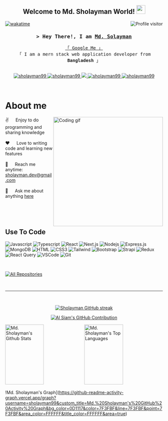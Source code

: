 
<h2 align="center">
  Welcome to Md. Sholayman World!
  <img src="https://media.giphy.com/media/hvRJCLFzcasrR4ia7z/giphy.gif" width="28">
</h2>

<!--
<p align="center">
  <a href="https://github.com/sholayman99"><img src="https://readme-typing-svg.herokuapp.com/?lines=Self%20Taught%20Programmer;Front%20End%20Developer;1.5%2B%20years%20of%20coding%20experience;Always%20learning%20new%20things&center=true&width=380&height=45"></a>
</p>

 -->

<a href="https://komarev.com/ghpvc/?username=sholayman99">
  <img align="right" src="https://komarev.com/ghpvc/?username=sholayman99&label=Visitors&color=0e75b6&style=flat" alt="Profile visitor" />
</a>


[![wakatime](https://wakatime.com/badge/user/eebb3dd8-d9b2-40de-9b88-6fd6cac99dbc.svg)](https://wakatime.com/@eebb3dd8-d9b2-40de-9b88-6fd6cac99dbc)

<!-- Intro  -->
<h3 align="center">
        <samp>&gt; Hey There!, I am
                <b><a target="_blank" href="https://sholayman99.com">Md. Solayman</a></b>
        </samp>
</h3>


<p align="center"> 
  <samp>
    <a href="https://www.google.com/search?q=Md.+Sholayman&oq=Md.+Sholayman&gs_lcrp=EgZjaHJvbWUyBggAEEUYOTIICAEQABgNGB4yCAgCEAAYDRgeMggIAxAAGA0YHjIICAQQABgNGB4yBggFEEUYPDIGCAYQRRg8MgYIBxBFGEHSAQg0Nzk4ajBqN6gCCLACAfEFXbkLObQ2Hh3xBV25Czm0Nh4d&sourceid=chrome&ie=UTF-8">「 Google Me 」</a>
    <br>
    「 I am a mern stack web application developer from <b>Bangladesh</b> 」
    <br>
    <br>
  </samp>
</p>

<p align="center">
 <a href="https://mdsholayman.vercel.app" target="blank">
  <img src="https://img.shields.io/badge/Website-DC143C?style=for-the-badge&logo=medium&logoColor=white" alt="sholayman99" />
 </a>
 <a href="https://bd.linkedin.com/in/md-sholayman-626776229" target="_blank">
  <img src="https://img.shields.io/badge/LinkedIn-0077B5?style=for-the-badge&logo=linkedin&logoColor=white" alt="sholayman99"/>
 </a>
 <!-- <a href="https://dev.to/sholayman99" target="_blank">
  <img src="https://img.shields.io/badge/dev.to-0A0A0A?style=for-the-badge&logo=dev.to&logoColor=white" alt="sholayman99" />
 </a> -->
 <a href="https://x.com/MdSholayman99" target="_blank">
  <img src="https://img.shields.io/badge/Twitter-1DA1F2?style=for-the-badge&logo=twitter&logoColor=white" />
 </a>
 <a href="https://www.instagram.com/sholayman_99" target="_blank">
  <img src="https://img.shields.io/badge/Instagram-fe4164?style=for-the-badge&logo=instagram&logoColor=white" alt="sholayman99" />
 </a> 
 <a href="https://www.facebook.com/profile.php?id=61556642066094" target="_blank">
  <img src="https://img.shields.io/badge/Facebook-20BEFF?&style=for-the-badge&logo=facebook&logoColor=white" alt="sholayman99"  />
  </a> 
</p>
<br />

<!-- About Section -->
 # About me
 
<p>
 <img align="right" width="350" src="/assets/programmer.gif" alt="Coding gif" />
  
 ✌️ &emsp; Enjoy to do programming and sharing knowledge <br/><br/>
 ❤️ &emsp; Love to writing code and learning new features<br/><br/>
 📧 &emsp; Reach me anytime: sholayman.dev@gmail.com<br/><br/>
 💬 &emsp; Ask me about anything [here](https://github.com/sholayman99/sholayman99/issues)

</p>

<br/>
<br/>
<br/>

## Use To Code

![Javascript](https://img.shields.io/badge/Javascript-F0DB4F?style=for-the-badge&labelColor=black&logo=javascript&logoColor=F0DB4F)
![Typescript](https://img.shields.io/badge/Typescript-007acc?style=for-the-badge&labelColor=black&logo=typescript&logoColor=007acc)
![React](https://img.shields.io/badge/-React-61DBFB?style=for-the-badge&labelColor=black&logo=react&logoColor=61DBFB)
![Next.js](https://img.shields.io/badge/next.js-000000?style=for-the-badge&logo=nextdotjs&logoColor=white)
![Nodejs](https://img.shields.io/badge/Nodejs-3C873A?style=for-the-badge&labelColor=black&logo=node.js&logoColor=3C873A)
![Express.js](https://img.shields.io/badge/Express.js-000000?style=for-the-badge&logo=express&logoColor=white)
![MongoDB](https://img.shields.io/badge/MongoDB-4EA94B?style=for-the-badge&logo=mongodb&logoColor=white)
![HTML](https://img.shields.io/badge/HTML5-E34F26?style=for-the-badge&logo=html5&logoColor=white)
![CSS3](https://img.shields.io/badge/CSS3-1572B6?style=for-the-badge&logo=css3&logoColor=white)
![Tailwind](https://img.shields.io/badge/Tailwind_CSS-092749?style=for-the-badge&logo=tailwindcss&logoColor=06B6D4&labelColor=000000)
![Bootstrap](https://img.shields.io/badge/Bootstrap-563D7C?style=for-the-badge&logo=bootstrap&logoColor=white)
![Strapi](https://img.shields.io/badge/strapi-2E7EEA?style=for-the-badge&logo=strapi&logoColor=white)
![Redux](https://img.shields.io/badge/Redux-593D88?style=for-the-badge&logo=redux&logoColor=white)
![React Query](https://img.shields.io/badge/-React_Query-FF4154?style=for-the-badge&logo=react%20query&logoColor=white)
![VSCode](https://img.shields.io/badge/Visual_Studio-0078d7?style=for-the-badge&logo=visual%20studio&logoColor=white)
![Git](https://img.shields.io/badge/Git-F05032?style=for-the-badge&logo=git&logoColor=white)

<br/>

<!--
## Top Open Source -
[![iTasks](https://github-readme-stats.vercel.app/api/pin/?username=sholayman99&repo=itasks&border_color=7F3FBF&bg_color=0D1117&title_color=C9D1D9&text_color=8B949E&icon_color=7F3FBF)](https://github.com/sholayman99/itasks)
[![urFolio](https://github-readme-stats.vercel.app/api/pin/?username=sholayman99&repo=urfolio&border_color=7F3FBF&bg_color=0D1117&title_color=C9D1D9&text_color=8B949E&icon_color=7F3FBF)](https://github.com/sholayman99/urfolio)
[![Web Projects](https://github-readme-stats.vercel.app/api/pin/?username=sholayman99&repo=web-projects&border_color=7F3FBF&bg_color=0D1117&title_color=C9D1D9&text_color=8B949E&icon_color=7F3FBF)](https://github.com/sholayman99/web-projects)
[![Al Siam Readme](https://github-readme-stats.vercel.app/api/pin/?username=sholayman99&repo=sholayman99&border_color=7F3FBF&bg_color=0D1117&title_color=C9D1D9&text_color=8B949E&icon_color=7F3FBF)](https://github.com/sholayman99/sholayman99) 
-->
<p align="left">
  <a href="https://github.com/sholayman99?tab=repositories" target="_blank"><img alt="All Repositories" title="All Repositories" src="https://img.shields.io/badge/-All%20Repos-2962FF?style=for-the-badge&logo=koding&logoColor=white"/></a>
</p>

<br/>
<hr/>
<br/>

<p align="center">
  <a href="https://github.com/sholayman99">
    <img src="https://github-readme-streak-stats.herokuapp.com/?user=sholayman99&theme=radical&border=7F3FBF&background=0D1117" alt="Sholayman GitHub streak"/>
  </a>
</p>

<p align="center">
  <a href="https://github.com/sholayman99">
    <img src="https://github-profile-summary-cards.vercel.app/api/cards/profile-details?username=sholayman99&theme=radical" alt="Al Siam's GitHub Contribution"/>
  </a>
</p>

<a> 
    <a href="https://github.com/sholayman99"><img alt="Md. Sholayman's Github Stats" src="https://denvercoder1-github-readme-stats.vercel.app/api?username=sholayman99&show_icons=true&count_private=true&theme=react&border_color=7F3FBF&bg_color=0D1117&title_color=F85D7F&icon_color=F8D866" height="192px" width="49.5%"/></a>
  <a href="https://github.com/sholayman99"><img alt="Md. Sholayman's Top Languages" src="https://denvercoder1-github-readme-stats.vercel.app/api/top-langs/?username=sholayman99&langs_count=8&layout=compact&theme=react&border_color=7F3FBF&bg_color=0D1117&title_color=F85D7F&icon_color=F8D866" height="192px" width="49.5%"/></a>
  <br/>
</a>


!Md. Sholayman's Graph](https://github-readme-activity-graph.vercel.app/graph?username=sholayman99&custom_title=Md.%20Sholayman's%20GitHub%20Activity%20Graph&bg_color=0D1117&color=7F3FBF&line=7F3FBF&point=7F3FBF&area_color=FFFFFF&title_color=FFFFFF&area=true)

